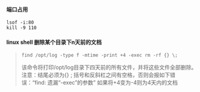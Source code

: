 #### 端口占用
```
lsof -i:80 
kill -9 110
```

#### linux shell 删除某个目录下n天前的文档  
>```
>find /opt/log -type f -mtime -print +4 -exec rm -rf {} \;
>```
>该命令将打印/opt/log目录下四天前的所有文件，并将这些文件全部删除。
>注意：结尾必须为{} \; 括号和反斜杠之间有空格，否则会报如下错误：“find: 遗漏“-exec”的参数”
>如果将+4变为-4则为4天内的文档